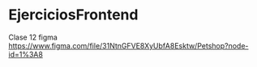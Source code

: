 # EjerciciosFrontend


Clase 12 figma 
https://www.figma.com/file/31NtnGFVE8XyUbfA8Esktw/Petshop?node-id=1%3A8